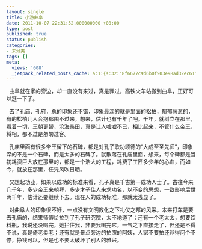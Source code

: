 ```yaml
---
layout: single
title: 小游曲阜
date: 2011-10-07 22:31:52.000000000 +08:00
type: post
published: true
status: publish
categories:
- 未分类
tags: []
meta:
  views: '608'
  _jetpack_related_posts_cache: a:1:{s:32:"8f6677c9d6b0f903e98ad32ec61f8deb";a:2:{s:7:"expires";i:1484155533;s:7:"payload";a:0:{}}}
---
```

<p>&#160; 曲阜就在家的旁边，却一直没有来过，真是罪过，高铁火车站搬到曲阜，正好可以逛一下了。</p>
<p>&#160; 去了孔庙、孔府，总的印象还不错，印象最深的就是里面的松柏，郁郁葱葱的，有的松柏几人合抱都围不过来，想来，估计也有千年了吧。千年，就树立在那里，看着一切，王朝更替，沧海桑田，真是让人嘘嘘不已，相比起来，不管什么帝王，将相，都不过是匆匆过客。</p>
<p>&#160; 孔庙里面有很多帝王留下的石碑，都是对孔子歌功颂德的“大成至圣先师”，印象深的不是一个石碑，而是太多的石碑了。就散落在孔庙里面，想来，每个碑都是当初耗资巨大放在那里的，都是一个浩大的工程，耗费了工匠多少年的心血，而如今，就放在那里，任凭风吹日晒。</p>
<p>&#160; 又想起功业，如果以成功的标准来看，孔子真是千古第一成功人士了。古往今来几千年，多少帝王来朝拜，多少才子佳人来求功名，以不变的思想，一致影响后世两千年，估计还要继续下去。现在人的成功标准，那就太浅显了。</p>
<p>&#160; 对曲阜人的印象很不好，一点没有文明教化之下礼仪之邦的风采。本来打车是要去孔庙的，结果师傅给拉到了孔子研究院，太不地道了；还有一个老太太，想要饮料瓶，我说还没喝完，她拦住我，非要我喝完它，一气之下直接走了，但还是不得不说，真是倚老卖老；还有就是景点旁边的拍照的阿姨，人家不要拍还非得问个不停，挣钱可以，但是也不要太破坏了别人的雅兴。</p>
